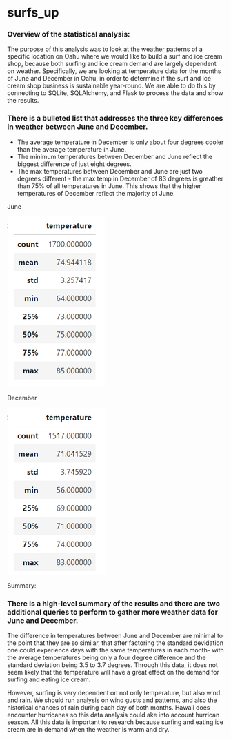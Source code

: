 # surfs_up

### Overview of the statistical analysis:

The purpose of this analysis was to look at the weather patterns of a specific location on Oahu where we would like to build a surf and ice cream shop, because both surfing and ice cream demand are largely dependent on weather.  Specifically, we are looking at temperature data for the months of June and December in Oahu, in order to determine if the surf and ice cream shop business is sustainable year-round. We are able to do this by connecting to SQLite, SQLAlchemy, and Flask to process the data and show the results. 


### There is a bulleted list that addresses the three key differences in weather between June and December.

- The average temperature in December is only about four degrees cooler than the average temperature in June. 
- The minimum temperatures between December and June reflect the biggest difference of just eight degrees.
- The max temperatures between December and June are just two degrees different - the max temp in December of 83 degrees is greather than 75% of all temperatures in June. This shows that the higher temperatures of December reflect the majority of June.

June

![alt text](https://github.com/lauren1478/surfs_up/blob/main/june%20weather.png)


December

![alt text](https://github.com/lauren1478/surfs_up/blob/main/december%20weather.png)

Summary:

### There is a high-level summary of the results and there are two additional queries to perform to gather more weather data for June and December.
The difference in temperatures between June and December are minimal to the point that they are so similar, that after factoring the standard devidation one could experience days with the same temperatures in each month- with the average temperatures being only a four degree difference and the standard deviation being 3.5 to 3.7 degrees. Through this data, it does not seem likely that the temperature will have a great effect on the demand for surfing and eating ice cream. 

However, surfing is very dependent on not only temperature, but also wind and rain. We should run analysis on wind gusts and patterns, and also the historical chances of rain during each day of both months. Hawaii does encounter hurricanes so this data analysis could ake into account hurrican season. All this data is important to research because surfing and eating ice cream are in demand when the weather is warm and dry.
